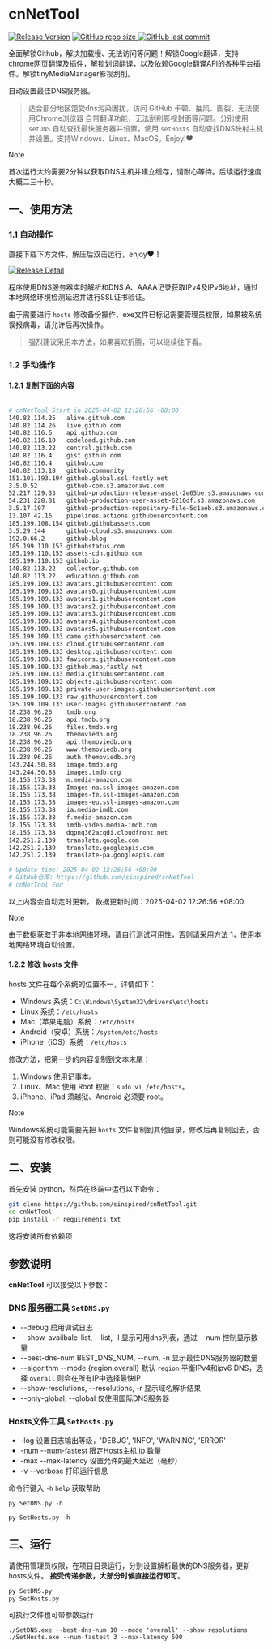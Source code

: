 # cnNetTool

[![Release Version](https://img.shields.io/github/v/release/sinspired/cnNetTool?display_name=tag&logo=github&label=Release)](https://github.com/sinspired/cnNetTool/releases/latest)
[![GitHub repo size](https://img.shields.io/github/repo-size/sinspired/cnNetTool?logo=github)
](https://github.com/sinspired/cnNetTool)
[![GitHub last commit](https://img.shields.io/github/last-commit/sinspired/cnNetTool?logo=github&label=最后提交：)](ttps://github.com/sinspired/cnNetTool)

全面解锁Github，解决加载慢、无法访问等问题！解锁Google翻译，支持chrome网页翻译及插件，解锁划词翻译，以及依赖Google翻译API的各种平台插件。解锁tinyMediaManager影视刮削。

自动设置最佳DNS服务器。

> 适合部分地区饱受dns污染困扰，访问 GitHub 卡顿、抽风、图裂，无法使用Chrome浏览器 自带翻译功能，无法刮削影视封面等问题。分别使用 `setDNS` 自动查找最快服务器并设置，使用 `setHosts` 自动查找DNS映射主机并设置。支持Windows、Linux、MacOS。Enjoy!❤

> [!NOTE]
> 首次运行大约需要2分钟以获取DNS主机并建立缓存，请耐心等待。后续运行速度大概二三十秒。

## 一、使用方法

### 1.1 自动操作

直接下载下方文件，解压后双击运行，enjoy❤！

[![Release Detail](https://img.shields.io/github/v/release/sinspired/cnNetTool?sort=date&display_name=release&logo=github&label=Release)](https://github.com/sinspired/cnNetTool/releases/latest)

程序使用DNS服务器实时解析和DNS A、AAAA记录获取IPv4及IPv6地址，通过本地网络环境检测延迟并进行SSL证书验证。

由于需要进行 `hosts` 修改备份操作，exe文件已标记需要管理员权限，如果被系统误报病毒，请允许后再次操作。

> 强烈建议采用本方法，如果喜欢折腾，可以继续往下看。

### 1.2 手动操作

#### 1.2.1 复制下面的内容

```bash

# cnNetTool Start in 2025-04-02 12:26:56 +08:00
140.82.114.25	alive.github.com
140.82.114.26	live.github.com
140.82.116.6	api.github.com
140.82.116.10	codeload.github.com
140.82.113.22	central.github.com
140.82.116.4	gist.github.com
140.82.116.4	github.com
140.82.113.18	github.community
151.101.193.194	github.global.ssl.fastly.net
3.5.0.52		github-com.s3.amazonaws.com
52.217.129.33	github-production-release-asset-2e65be.s3.amazonaws.com
54.231.228.81	github-production-user-asset-6210df.s3.amazonaws.com
3.5.17.197		github-production-repository-file-5c1aeb.s3.amazonaws.com
13.107.42.16	pipelines.actions.githubusercontent.com
185.199.108.154	github.githubassets.com
3.5.29.144		github-cloud.s3.amazonaws.com
192.0.66.2		github.blog
185.199.110.153	githubstatus.com
185.199.110.153	assets-cdn.github.com
185.199.110.153	github.io
140.82.113.22	collector.github.com
140.82.113.22	education.github.com
185.199.109.133	avatars.githubusercontent.com
185.199.109.133	avatars0.githubusercontent.com
185.199.109.133	avatars1.githubusercontent.com
185.199.109.133	avatars2.githubusercontent.com
185.199.109.133	avatars3.githubusercontent.com
185.199.109.133	avatars4.githubusercontent.com
185.199.109.133	avatars5.githubusercontent.com
185.199.109.133	camo.githubusercontent.com
185.199.109.133	cloud.githubusercontent.com
185.199.109.133	desktop.githubusercontent.com
185.199.109.133	favicons.githubusercontent.com
185.199.109.133	github.map.fastly.net
185.199.109.133	media.githubusercontent.com
185.199.109.133	objects.githubusercontent.com
185.199.109.133	private-user-images.githubusercontent.com
185.199.109.133	raw.githubusercontent.com
185.199.109.133	user-images.githubusercontent.com
18.238.96.26	tmdb.org
18.238.96.26	api.tmdb.org
18.238.96.26	files.tmdb.org
18.238.96.26	themoviedb.org
18.238.96.26	api.themoviedb.org
18.238.96.26	www.themoviedb.org
18.238.96.26	auth.themoviedb.org
143.244.50.88	image.tmdb.org
143.244.50.88	images.tmdb.org
18.155.173.38	m.media-amazon.com
18.155.173.38	Images-na.ssl-images-amazon.com
18.155.173.38	images-fe.ssl-images-amazon.com
18.155.173.38	images-eu.ssl-images-amazon.com
18.155.173.38	ia.media-imdb.com
18.155.173.38	f.media-amazon.com
18.155.173.38	imdb-video.media-imdb.com
18.155.173.38	dqpnq362acqdi.cloudfront.net
142.251.2.139	translate.google.com
142.251.2.139	translate.googleapis.com
142.251.2.139	translate-pa.googleapis.com

# Update time: 2025-04-02 12:26:56 +08:00
# GitHub仓库: https://github.com/sinspired/cnNetTool
# cnNetTool End

```

以上内容会自动定时更新， 数据更新时间：2025-04-02 12:26:56 +08:00

> [!NOTE]
> 由于数据获取于非本地网络环境，请自行测试可用性，否则请采用方法 1，使用本地网络环境自动设置。

#### 1.2.2 修改 hosts 文件

hosts 文件在每个系统的位置不一，详情如下：
- Windows 系统：`C:\Windows\System32\drivers\etc\hosts`
- Linux 系统：`/etc/hosts`
- Mac（苹果电脑）系统：`/etc/hosts`
- Android（安卓）系统：`/system/etc/hosts`
- iPhone（iOS）系统：`/etc/hosts`

修改方法，把第一步的内容复制到文本末尾：

1. Windows 使用记事本。
2. Linux、Mac 使用 Root 权限：`sudo vi /etc/hosts`。
3. iPhone、iPad 须越狱、Android 必须要 root。

> [!NOTE]
> Windows系统可能需要先把 `hosts` 文件复制到其他目录，修改后再复制回去，否则可能没有修改权限。

## 二、安装

首先安装 python，然后在终端中运行以下命令：

```bash
git clone https://github.com/sinspired/cnNetTool.git
cd cnNetTool
pip install -r requirements.txt
```
这将安装所有依赖项

## 参数说明

**cnNetTool** 可以接受以下参数：

### DNS 服务器工具 `SetDNS.py`

* --debug 启用调试日志
* --show-availbale-list, --list, -l 显示可用dns列表，通过 --num 控制显示数量
* --best-dns-num BEST_DNS_NUM, --num, -n 显示最佳DNS服务器的数量
* --algorithm --mode {region,overall} 默认 `region` 平衡IPv4和ipv6 DNS，选择 `overall` 则会在所有IP中选择最快IP
* --show-resolutions, --resolutions, -r 显示域名解析结果
* --only-global, --global 仅使用国际DNS服务器

### Hosts文件工具 `SetHosts.py`

* -log 设置日志输出等级，'DEBUG', 'INFO', 'WARNING', 'ERROR'
* -num --num-fastest 限定Hosts主机 ip 数量
* -max --max-latency 设置允许的最大延迟（毫秒）
* -v --verbose 打印运行信息

命令行键入 `-h` `help` 获取帮助

`py SetDNS.py -h`

`py SetHosts.py -h`

## 三、运行

请使用管理员权限，在项目目录运行，分别设置解析最快的DNS服务器，更新hosts文件。 **接受传递参数，大部分时候直接运行即可**。

```bash
py SetDNS.py 
py SetHosts.py
```
可执行文件也可带参数运行
```pwsh
./SetDNS.exe --best-dns-num 10 --mode 'overall' --show-resolutions
./SetHosts.exe --num-fastest 3 --max-latency 500 
```

